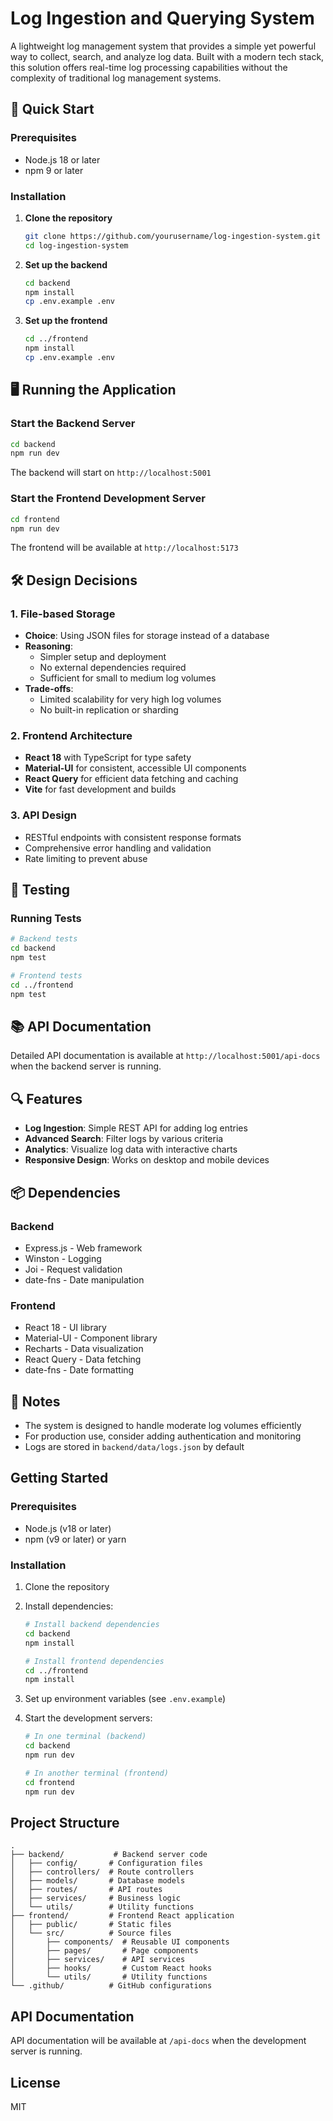 # Log Ingestion and Querying System

A lightweight log management system that provides a simple yet powerful way to collect, search, and analyze log data. Built with a modern tech stack, this solution offers real-time log processing capabilities without the complexity of traditional log management systems.

## 🚀 Quick Start

### Prerequisites
- Node.js 18 or later
- npm 9 or later

### Installation

1. **Clone the repository**
   ```bash
   git clone https://github.com/yourusername/log-ingestion-system.git
   cd log-ingestion-system
   ```

2. **Set up the backend**
   ```bash
   cd backend
   npm install
   cp .env.example .env
   ```

3. **Set up the frontend**
   ```bash
   cd ../frontend
   npm install
   cp .env.example .env
   ```

## 🖥️ Running the Application

### Start the Backend Server
```bash
cd backend
npm run dev
```

The backend will start on `http://localhost:5001`

### Start the Frontend Development Server
```bash
cd frontend
npm run dev
```

The frontend will be available at `http://localhost:5173`

## 🛠️ Design Decisions

### 1. File-based Storage
- **Choice**: Using JSON files for storage instead of a database
- **Reasoning**:
  - Simpler setup and deployment
  - No external dependencies required
  - Sufficient for small to medium log volumes
- **Trade-offs**:
  - Limited scalability for very high log volumes
  - No built-in replication or sharding

### 2. Frontend Architecture
- **React 18** with TypeScript for type safety
- **Material-UI** for consistent, accessible UI components
- **React Query** for efficient data fetching and caching
- **Vite** for fast development and builds

### 3. API Design
- RESTful endpoints with consistent response formats
- Comprehensive error handling and validation
- Rate limiting to prevent abuse

## 🧪 Testing

### Running Tests
```bash
# Backend tests
cd backend
npm test

# Frontend tests
cd ../frontend
npm test
```

## 📚 API Documentation

Detailed API documentation is available at `http://localhost:5001/api-docs` when the backend server is running.

## 🔍 Features

- **Log Ingestion**: Simple REST API for adding log entries
- **Advanced Search**: Filter logs by various criteria
- **Analytics**: Visualize log data with interactive charts
- **Responsive Design**: Works on desktop and mobile devices

## 📦 Dependencies

### Backend
- Express.js - Web framework
- Winston - Logging
- Joi - Request validation
- date-fns - Date manipulation

### Frontend
- React 18 - UI library
- Material-UI - Component library
- Recharts - Data visualization
- React Query - Data fetching
- date-fns - Date formatting

## 📝 Notes
- The system is designed to handle moderate log volumes efficiently
- For production use, consider adding authentication and monitoring
- Logs are stored in `backend/data/logs.json` by default

## Getting Started

### Prerequisites

- Node.js (v18 or later)
- npm (v9 or later) or yarn

### Installation

1. Clone the repository
2. Install dependencies:
   ```bash
   # Install backend dependencies
   cd backend
   npm install

   # Install frontend dependencies
   cd ../frontend
   npm install
   ```

3. Set up environment variables (see `.env.example`)

4. Start the development servers:
   ```bash
   # In one terminal (backend)
   cd backend
   npm run dev

   # In another terminal (frontend)
   cd frontend
   npm run dev
   ```

## Project Structure

```
.
├── backend/           # Backend server code
│   ├── config/       # Configuration files
│   ├── controllers/  # Route controllers
│   ├── models/       # Database models
│   ├── routes/       # API routes
│   ├── services/     # Business logic
│   └── utils/        # Utility functions
├── frontend/         # Frontend React application
│   ├── public/       # Static files
│   └── src/          # Source files
│       ├── components/  # Reusable UI components
│       ├── pages/       # Page components
│       ├── services/    # API services
│       ├── hooks/       # Custom React hooks
│       └── utils/       # Utility functions
└── .github/          # GitHub configurations
```

## API Documentation

API documentation will be available at `/api-docs` when the development server is running.

## License

MIT

